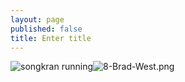 ```yaml
---
layout: page
published: false
title: Enter title
---
```

![songkran running]({{site.baseurl}}/images/8-Brad-West.png)![8-Brad-West.png]({{site.baseurl}}/images/8-Brad-West.png)
